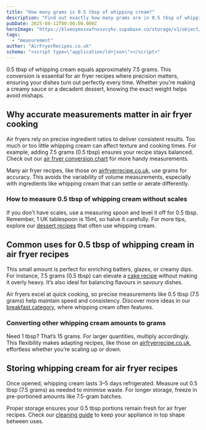 ```yaml
---
title: "How many grams is 0.5 tbsp of whipping cream?"
description: "Find out exactly how many grams are in 0.5 tbsp of whipping cream with this simple UK conversion guide. Perfect for air fryer recipes!"
pubDate: 2025-08-12T00:00:00.000Z
heroImage: "https://klueoymssxwfnxsvcyhv.supabase.co/storage/v1/object/public/md/how-many-grams-is-0-5-tbsp-whipping-cream-7bb28e6e.webp"
tags:
  - "measurement"
author: "AirFryerRecipes.co.uk"
schema: "<script type=\"application/ld+json\"></script>"
---
```


<p>0.5 tbsp of whipping cream equals approximately 7.5 grams. This conversion is essential for air fryer recipes where precision matters, ensuring your dishes turn out perfectly every time. Whether you're making a creamy sauce or a decadent dessert, knowing the exact weight helps avoid mishaps.</p>

<h2>Why accurate measurements matter in air fryer cooking</h2>  
<p>Air fryers rely on precise ingredient ratios to deliver consistent results. Too much or too little whipping cream can affect texture and cooking times. For example, adding 7.5 grams (0.5 tbsp) ensures your recipe stays balanced. Check out our <a href=https://www.airfryerrecipe.co.uk/air-fryer-conversion-chart>air fryer conversion chart</a> for more handy measurements.</p>  

<p>Many air fryer recipes, like those on <a href=https://www.airfryerrecipe.co.uk/recipes>airfryerrecipe.co.uk</a>, use grams for accuracy. This avoids the variability of volume measurements, especially with ingredients like whipping cream that can settle or aerate differently.</p>  

<h3>How to measure 0.5 tbsp of whipping cream without scales</h3>  
<p>If you don’t have scales, use a measuring spoon and level it off for 0.5 tbsp. Remember, 1 UK tablespoon is 15ml, so halve it carefully. For more tips, explore our <a href=https://www.airfryerrecipe.co.uk/recipe-category/dessert>dessert recipes</a> that often use whipping cream.</p>  

<h2>Common uses for 0.5 tbsp of whipping cream in air fryer recipes</h2>  
<p>This small amount is perfect for enriching batters, glazes, or creamy dips. For instance, 7.5 grams (0.5 tbsp) can elevate a <a href=https://www.airfryerrecipe.co.uk/recipe-category/cakes>cake recipe</a> without making it overly heavy. It’s also ideal for balancing flavours in savoury dishes.</p>  

<p>Air fryers excel at quick cooking, so precise measurements like 0.5 tbsp (7.5 grams) help maintain speed and consistency. Discover more ideas in our <a href=https://www.airfryerrecipe.co.uk/recipe-category/breakfast>breakfast category</a>, where whipping cream often features.</p>  

<h3>Converting other whipping cream amounts to grams</h3>  
<p>Need 1 tbsp? That’s 15 grams. For larger quantities, multiply accordingly. This flexibility makes adapting recipes, like those on <a href=https://www.airfryerrecipe.co.uk>airfryerrecipe.co.uk</a>, effortless whether you’re scaling up or down.</p>  

<h2>Storing whipping cream for air fryer recipes</h2>  
<p>Once opened, whipping cream lasts 3–5 days refrigerated. Measure out 0.5 tbsp (7.5 grams) as needed to minimise waste. For longer storage, freeze in pre-portioned amounts like 7.5-gram batches.</p>  

<p>Proper storage ensures your 0.5 tbsp portions remain fresh for air fryer recipes. Check our <a href=https://www.airfryerrecipe.co.uk/air-fryer-cleaner>cleaning guide</a> to keep your appliance in top shape between uses.</p>